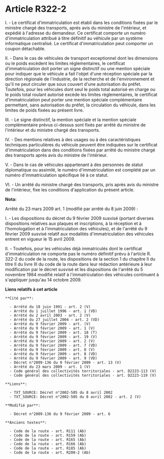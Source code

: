 # Article R322-2

I. - Le certificat d'immatriculation est établi dans les conditions fixées par le ministre chargé des transports, après avis
du ministre de l'intérieur, et expédié à l'adresse du demandeur. Ce certificat comporte un numéro d'immatriculation attribué
à titre définitif au véhicule par un système informatique centralisé. Le certificat d'immatriculation peut comporter un
coupon détachable. 

II. - Dans le cas de véhicules de transport exceptionnel dont les dimensions ou le poids excèdent les limites réglementaires,
le certificat d'immatriculation doit porter un signe distinctif ou une mention spéciale pour indiquer que le véhicule a fait
l'objet d'une réception spéciale par la direction régionale de l'industrie, de la recherche et de l'environnement et qu'il ne
peut circuler que sous couvert d'une autorisation du préfet. Toutefois, pour les véhicules dont seul le poids total autorisé
en charge ou le poids total roulant autorisé excède les limites réglementaires, le certificat d'immatriculation peut porter
une mention spéciale complémentaire permettant, sans autorisation du préfet, la circulation du véhicule, dans les limites de
poids fixées au présent livre.

III. - Le signe distinctif, la mention spéciale et la mention spéciale complémentaire prévus ci-dessus sont fixés par arrêté
du ministre de l'intérieur et du ministre chargé des transports.

IV. - Des mentions relatives à des usages ou à des caractéristiques techniques particulières du véhicule peuvent être
indiquées sur le certificat d'immatriculation dans des conditions fixées par arrêté du ministre chargé des transports après
avis du ministre de l'intérieur. 

V. - Dans le cas de véhicules appartenant à des personnes de statut diplomatique ou assimilé, le numéro d'immatriculation est
complété par un numéro d'immatriculation spécifique lié à ce statut.

VI. - Un arrêté du ministre chargé des transports, pris après avis du ministre de l'intérieur, fixe les conditions
d'application du présent article.

**Nota:**

Arrêté du 23 mars 2009 art. 1 (modifié par arrêté du 8 juin 2009) : 

I. - Les dispositions du décret du 9 février 2009 susvisé (portant diverses dispositions relatives aux plaques et
inscriptions, à la réception et à l'homologation et à l'immatriculation des véhicules), et de l'arrêté du 9 février 2009
susvisé relatif aux modalités d'immatriculation des véhicules entrent en vigueur le 15 avril 2009.

II. - Toutefois, pour les véhicules déjà immatriculés dont le certificat d'immatriculation ne comporte pas le numéro
définitif prévu à l'article R. 322-2 du code de la route, les dispositions de la section 1 du chapitre II du titre II du
livre III du code de la route dans leur rédaction antérieure à leur modification par le décret susvisé et les dispositions de
l'arrêté du 5 novembre 1984 modifié relatif à l'immatriculation des véhicules continuent à s'appliquer jusqu'au 14 octobre
2009.

**Liens relatifs à cet article**

	**Cité par**:

	  - Arrêté du 18 juin 1991 - art. 2 (V)
	  - Arrêté du 1 juillet 1996 - art. 1 (VD)
	  - Arrêté du 2 avril 2003 - art. 2 (V)
	  - Arrêté du 27 juillet 2004 - art. 2 (VD)
	  - Arrêté du 9 février 2009 - art. (V)
	  - Arrêté du 9 février 2009 - art. 1 (V)
	  - Arrêté du 9 février 2009 - art. 18 (T)
	  - Arrêté du 9 février 2009 - art. 19 (V)
	  - Arrêté du 9 février 2009 - art. 2 (V)
	  - Arrêté du 9 février 2009 - art. 7 (VD)
	  - Arrêté du 9 février 2009 - art. 8 (V)
	  - Arrêté du 9 février 2009 - art. 8 (VD)
	  - Arrêté du 9 février 2009 - art. 9 (VD)
	  - Décret n°2009-136 du 9 février 2009 - art. 13 (V)
	  - Arrêté du 23 mars 2009 - art. 1 (V)
	  - Code général des collectivités territoriales - art. D2223-113 (V)
	  - Code général des collectivités territoriales - art. D2223-119 (V)

	**Liens**:

	  - TXT_SOURCE: Décret n°2002-505 du 8 avril 2002
	  - TXT_SOURCE: Décret n°2002-505 du 8 avril 2002 - art. 2 (V)

	**Modifié par**:

	  - Décret n°2009-136 du 9 février 2009 - art. 6

	**Anciens textes**:

	  - Code de la route - art. R111 (Ab)
	  - Code de la route - art. R159 (Ab)
	  - Code de la route - art. R165 (Ab)
	  - Code de la route - art. R166 (Ab)
	  - Code de la route - art. R185 (Ab)
	  - Code de la route - art. R200-2 (Ab)
